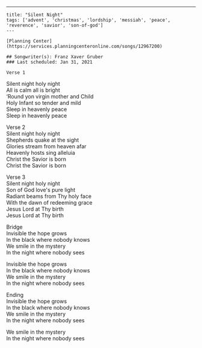 ---
    title: "Silent Night"
    tags: ['advent', 'christmas', 'lordship', 'messiah', 'peace', 'reverence', 'savior', 'son-of-god']
    ---

    [Planning Center](https://services.planningcenteronline.com/songs/12967200)

    ## Songwriter(s): Franz Xaver Gruber
    ### Last scheduled: Jan 31, 2021          

    Verse 1  
Silent night holy night  
All is calm all is bright  
‘Round yon virgin mother and Child  
Holy Infant so tender and mild  
Sleep in heavenly peace  
Sleep in heavenly peace  
  
Verse 2  
Silent night holy night  
Shepherds quake at the sight  
Glories stream from heaven afar  
Heavenly hosts sing alleluia  
Christ the Savior is born  
Christ the Savior is born  
  
Verse 3  
Silent night holy night  
Son of God love's pure light  
Radiant beams from Thy holy face  
With the dawn of redeeming grace  
Jesus Lord at Thy birth  
Jesus Lord at Thy birth  
  
  
Bridge  
Invisible the hope grows  
In the black where nobody knows  
We smile in the mystery  
In the night where nobody sees  
  
Invisible the hope grows  
In the black where nobody knows  
We smile in the mystery  
In the night where nobody sees  
  
Ending  
Invisible the hope grows  
In the black where nobody knows  
We smile in the mystery  
In the night where nobody sees  
  
We smile in the mystery  
In the night where nobody sees
    